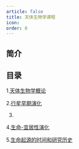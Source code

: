 ```yaml
---
article: false
title: 天体生物学课程
icon: 
order: 0
---
```

## 简介
## 目录
1.[天体生物学概论](astrobio-course/astrobio-c1.md)

2.[行星早期演化](astrobio-course/astrobio-c2.md)

3.

4.[生命-宜居性演化](astrobio-course/astrobio-c4.md)

5.[生命起源的时间和研究历史](astrobio-course/astrobio-c5.md)